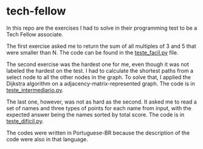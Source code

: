 # tech-fellow

In this repo are the exercises I had to solve in their programming test to be a Tech Fellow associate.

The first exercise asked me to return the sum of all multiples of 3 and 5 that were smaller than N. The code can be found in the [teste_facil.py](teste_facil.py) file.

The second exercise was the hardest one for me, even though it was not labeled the hardest on the test. I had to calculate the shortest paths from a select node to all the other nodes in the graph. To solve that, I applied the Dijkstra algorithm on a adjacency-matrix-represented graph. The code is in [teste_intermediario.py](teste_intermediario.py).

The last one, however, was not as hard as the second. It asked me to read a set of names and three types of points for each name from input, with the expected answer being the names sorted by total score. The code is in [teste_dificil.py](teste_dificil.py).

The codes were written in Portuguese-BR because the description of the code were also in that language.
